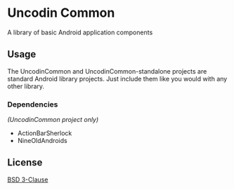 Uncodin Common
==============

A library of basic Android application components

Usage
-----

The UncodinCommon and UncodinCommon-standalone projects are standard Android library projects. Just include them like you would with any other library.

### Dependencies
*(UncodinCommon project only)*

* ActionBarSherlock
* NineOldAndroids

License
-------

[BSD 3-Clause](http://opensource.org/licenses/bsd-3-clause)
